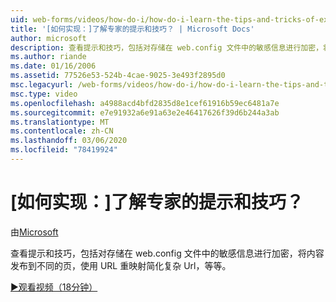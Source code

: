```yaml
---
uid: web-forms/videos/how-do-i/how-do-i-learn-the-tips-and-tricks-of-experts
title: '[如何实现：]了解专家的提示和技巧？ | Microsoft Docs'
author: microsoft
description: 查看提示和技巧，包括对存储在 web.config 文件中的敏感信息进行加密，将内容发布到其他页，简化复杂的 Url 。
ms.author: riande
ms.date: 01/16/2006
ms.assetid: 77526e53-524b-4cae-9025-3e493f2895d0
msc.legacyurl: /web-forms/videos/how-do-i/how-do-i-learn-the-tips-and-tricks-of-experts
msc.type: video
ms.openlocfilehash: a4988acd4bfd2835d8e1cef61916b59ec6481a7e
ms.sourcegitcommit: e7e91932a6e91a63e2e46417626f39d6b244a3ab
ms.translationtype: MT
ms.contentlocale: zh-CN
ms.lasthandoff: 03/06/2020
ms.locfileid: "78419924"
---
```

# <a name="how-do-i-learn-the-tips-and-tricks-of-experts"></a>[如何实现：]了解专家的提示和技巧？

由[Microsoft](https://github.com/microsoft)

查看提示和技巧，包括对存储在 web.config 文件中的敏感信息进行加密，将内容发布到不同的页，使用 URL 重映射简化复杂 Url，等等。

[&#9654;观看视频（18分钟）](https://channel9.msdn.com/Blogs/ASP-NET-Site-Videos/how-do-i-learn-the-tips-and-tricks-of-experts)
